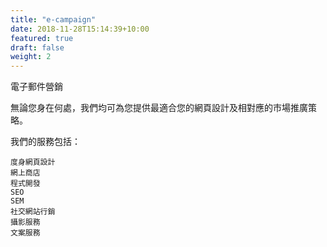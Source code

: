 ```yaml
---
title: "e-campaign"
date: 2018-11-28T15:14:39+10:00
featured: true
draft: false
weight: 2
---
```


電子郵件營銷

無論您身在何處，我們均可為您提供最適合您的網頁設計及相對應的市場推廣策略。

我們的服務包括：

    度身網頁設計
    網上商店
    程式開發
    SEO
    SEM
    社交網站行銷
    攝影服務
    文案服務
